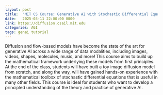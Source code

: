 ```yaml
---
layout: post
title:  "MIT CS Course: Generative AI with Stochastic Differential Equations"
date:   2025-03-11 22:00:00 0000
link: https://diffusion.csail.mit.edu
categories: AGI
tags: genai tutorial
---
```


Diffusion and flow-based models have become the state of the art for generative AI across a wide range of data modalities, including images, videos, shapes, molecules, music, and more! This course aims to build up the mathematical framework underlying these models from first principles. At the end of the class, students will have built a toy image diffusion model from scratch, and along the way, will have gained hands-on experience with the mathematical toolbox of stochastic differential equations that is useful in many other fields. This course is ideal for students who want to develop a principled understanding of the theory and practice of generative AI.